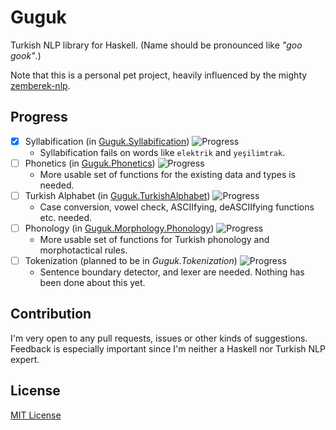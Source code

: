 Guguk
=====

Turkish NLP library for Haskell. (Name should be pronounced like *"goo gook"*.)

Note that this is a personal pet project, heavily influenced by the mighty [zemberek-nlp](http://github.com/ahmetaa/zemberek-nlp).

## Progress

- [x] Syllabification (in [Guguk.Syllabification](src/Guguk/Syllabification.hs)) ![Progress](http://progressed.io/bar/90)
    * Syllabification fails on words like `elektrik` and `yeşilimtrak`.
- [ ] Phonetics (in [Guguk.Phonetics](src/Guguk/Phonetics.hs)) ![Progress](http://progressed.io/bar/20)
    * More usable set of functions for the existing data and types is needed.
- [ ] Turkish Alphabet (in [Guguk.TurkishAlphabet](src/Guguk/TurkishAlphabet.hs)) ![Progress](http://progressed.io/bar/10)
    * Case conversion, vowel check, ASCIIfying, deASCIIfying functions etc. needed.
- [ ] Phonology (in [Guguk.Morphology.Phonology](src/Guguk/Morphology/Phonology.hs)) ![Progress](http://progressed.io/bar/1)
    * More usable set of functions for Turkish phonology and morphotactical rules.
- [ ] Tokenization (planned to be in *Guguk.Tokenization*) ![Progress](http://progressed.io/bar/0)
    * Sentence boundary detector, and lexer are needed. Nothing has been done about this yet.

## Contribution

I'm very open to any pull requests, issues or other kinds of suggestions. Feedback is especially important since I'm neither a Haskell nor Turkish NLP expert.

## License

[MIT License](http://joom.mit-license.org/)
